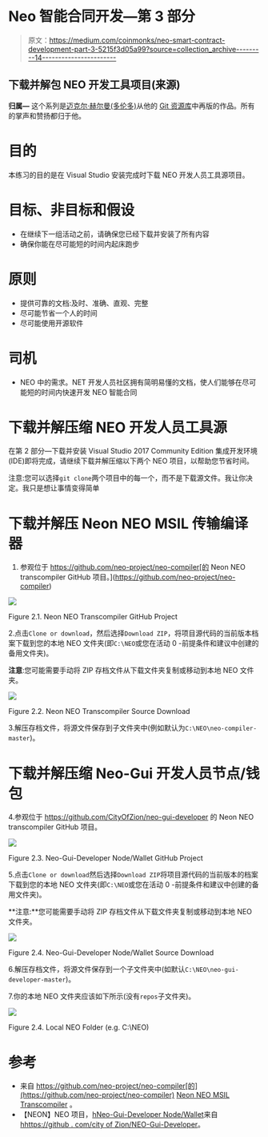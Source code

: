 # Neo 智能合同开发—第 3 部分

> 原文：<https://medium.com/coinmonks/neo-smart-contract-development-part-3-5215f3d05a99?source=collection_archive---------14----------------------->

## 下载并解包 NEO 开发工具项目(来源)

**归属—** 这个系列是[迈克尔·赫尔曼(多伦多)](https://github.com/mwherman2000)从他的 [Git 资源库](https://github.com/mwherman2000/neo-dotnetquickstart)中再版的作品。所有的掌声和赞扬都归于他。

# 目的

本练习的目的是在 Visual Studio 安装完成时下载 NEO 开发人员工具源项目。

# 目标、非目标和假设

*   在继续下一组活动之前，请确保您已经下载并安装了所有内容
*   确保你能在尽可能短的时间内起床跑步

# 原则

*   提供可靠的文档:及时、准确、直观、完整
*   尽可能节省一个人的时间
*   尽可能使用开源软件

# 司机

*   NEO 中的需求。NET 开发人员社区拥有简明易懂的文档，使人们能够在尽可能短的时间内快速开发 NEO 智能合同

# 下载并解压缩 NEO 开发人员工具源

在第 2 部分—下载并安装 Visual Studio 2017 Community Edition 集成开发环境(IDE)即将完成，请继续下载并解压缩以下两个 NEO 项目，以帮助您节省时间。

注意:您可以选择`git clone`两个项目中的每一个，而不是下载源文件。我让你决定。我只是想让事情变得简单

# 下载并解压 Neon NEO MSIL 传输编译器

1.  参观位于 https://github.com/neo-project/neo-compiler[的 Neon NEO transcompiler GitHub 项目。](https://github.com/neo-project/neo-compiler)

![](img/7ed57155eb6b65f2132fbd78777cfa25.png)

Figure 2.1\. Neon NEO Transcompiler GitHub Project

2.点击`Clone or download`，然后选择`Download ZIP`，将项目源代码的当前版本档案下载到您的本地 NEO 文件夹(即`C:\NEO`或您在活动 0 -前提条件和建议中创建的备用文件夹)。

**注意**:您可能需要手动将 ZIP 存档文件从下载文件夹复制或移动到本地 NEO 文件夹。

![](img/00ef3a55c6a9c04c5fa4c28a9f4ac5a6.png)

Figure 2.2\. Neon NEO Transcompiler Source Download

3.解压存档文件，将源文件保存到子文件夹中(例如默认为`C:\NEO\neo-compiler-master`)。

# 下载并解压缩 Neo-Gui 开发人员节点/钱包

4.参观位于 https://github.com/CityOfZion/neo-gui-developer 的 Neon NEO transcompiler GitHub 项目。

![](img/13c2afe60ce609e923596b423679de7a.png)

Figure 2.3\. Neo-Gui-Developer Node/Wallet GitHub Project

5.点击`Clone or download`然后选择`Download ZIP`将项目源代码的当前版本的档案下载到您的本地 NEO 文件夹(即`C:\NEO`或您在活动 0 -前提条件和建议中创建的备用文件夹)。

**注意:**您可能需要手动将 ZIP 存档文件从下载文件夹复制或移动到本地 NEO 文件夹。

![](img/40fcabd56cc24dab3b22812b23dfc0f9.png)

Figure 2.4\. Neo-Gui-Developer Node/Wallet Source Download

6.解压存档文件，将源文件保存到一个子文件夹中(如默认`C:\NEO\neo-gui-developer-master`)。

7.你的本地 NEO 文件夹应该如下所示(没有`repos`子文件夹)。

![](img/804e23b3d5aa889f986b481b25cf0caf.png)

Figure 2.4\. Local NEO Folder (e.g. C:\NEO)

# 参考

*   来自 https://github.com/neo-project/neo-compiler[的](https://github.com/neo-project/neo-compiler) [Neon NEO MSIL Transcompiler](https://github.com/neo-project/neo-compiler) 。
*   【NEON】NEO 项目，[hNeo-Gui-Developer Node/Wallet](https://github.com/CityOfZion/neo-gui-developer)来自[hhttps://github . com/city of Zion/NEO-Gui-Developer](https://github.com/CityOfZion/neo-gui-developer)。